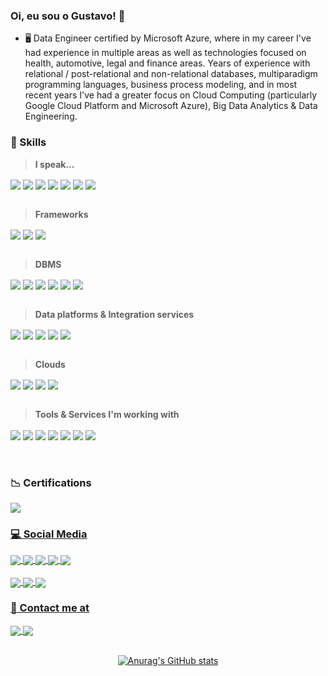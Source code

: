 ### Oi, eu sou o Gustavo! 👋

- 🖥️ Data Engineer certified by Microsoft Azure, where in my career I've had experience in multiple areas as well as technologies focused on health, automotive, legal and finance areas. Years of experience with relational / post-relational and non-relational databases, multiparadigm programming languages, business process modeling, and in most recent years I've had a greater focus on Cloud Computing (particularly Google Cloud Platform and Microsoft Azure), Big Data Analytics & Data Engineering.

### 🚀 Skills  

> **I speak...** 

<div style="display: inline_block"> 
      <img align="center" src="https://img.shields.io/badge/Python-14354C?style=for-the-badge&logo=python&logoColor=white">
      <img align="center" src="https://img.shields.io/badge/Rust-000000?style=for-the-badge&logo=rust&logoColor=white">
      <!-- <img align="center" src="https://img.shields.io/badge/JavaScript-F7DF1E?style=for-the-badge&logo=javascript&logoColor=black"> -->
      <img align="center" src="https://img.shields.io/badge/Markdown-000000?style=for-the-badge&logo=markdown&logoColor=white">
      <img align="center" src="https://img.shields.io/badge/C-00599C?style=for-the-badge&logo=c&logoColor=white">
      <img align="center" src="https://img.shields.io/badge/C%2B%2B-00599C?style=for-the-badge&logo=c%2B%2B&logoColor=white">
      <img align="center" src="https://img.shields.io/badge/Java-ED8B00?style=for-the-badge&logo=java&logoColor=white">
      <img align="center" src="https://img.shields.io/badge/Go-00ADD8?style=for-the-badge&logo=go&logoColor=white"> 
      <br>
      <br>
</div>

> **Frameworks**
<div style="display:inline_block">
      <!--<img align="center" src="https://img.shields.io/badge/Node.js-43853D?style=for-the-badge&logo=node.js&logoColor=white">
      <img align="center" src="https://img.shields.io/badge/Angular-DD0031?style=for-the-badge&logo=angular&logoColor=white">
      <img align="center" src="https://img.shields.io/badge/Ionic-3880FF?style=for-the-badge&logo=ionic&logoColor=white"> -->
      <img align="center" src="https://img.shields.io/badge/Django-092E20?style=for-the-badge&logo=django&logoColor=white">
      <img align="center" src="https://img.shields.io/badge/Spring-6DB33F?style=for-the-badge&logo=spring&logoColor=white"> 
      <img align="center" src="https://img.shields.io/badge/Hibernate-59666C?style=for-the-badge&logo=Hibernate&logoColor=white"> 
      <br>
      <br>
</div>

> **DBMS**
<div style="display:inline_block">      
      <img align="center" src="https://img.shields.io/badge/redis-%23DD0031.svg?&style=for-the-badge&logo=redis&logoColor=white">      
      <img align="center" src="https://img.shields.io/badge/MySQL-005C84?style=for-the-badge&logo=mysql&logoColor=white">
      <img align="center" src="https://img.shields.io/badge/Firebase-039BE5?style=for-the-badge&logo=Firebase&logoColor=white">      
      <img align="center" src="https://img.shields.io/badge/Oracle-F80000?style=for-the-badge&logo=Oracle&logoColor=white">
      <img align="center" src="https://img.shields.io/badge/PostgreSQL-316192?style=for-the-badge&logo=postgresql&logoColor=white">
      <img align="center" src="https://img.shields.io/badge/Microsoft%20SQL%20Server-CC2927?style=for-the-badge&logo=microsoft%20sql%20server&logoColor=white"> 
      <br>
      <br>
</div>

> **Data platforms & Integration services**

<div style="display:inline_block">
      <!-- InterSystems badges made by Victor Goulart - http://www.victorgoulart.com/ -->
      <img align="center" src="https://svgshare.com/i/hQ1.svg">
      <img align="center" src="https://svgshare.com/i/hMY.svg">
      <img align="center" src="https://svgshare.com/i/hNG.svg">
      <img align="center" src="https://svgshare.com/i/hP6.svg">
      <img align="center" src="https://svgshare.com/i/hQ0.svg">
      <br>
      <br>
</div>

> **Clouds**
      
<div style="display:inline_block">
      <img align="center" src="https://img.shields.io/badge/Google_Cloud-4285F4?style=for-the-badge&logo=google-cloud&logoColor=white">
      <img align="center" src="https://img.shields.io/badge/microsoft%20azure-0089D6?style=for-the-badge&logo=microsoft-azure&logoColor=white">
      <img align="center" src="https://img.shields.io/badge/Amazon_AWS-232F3E?style=for-the-badge&logo=amazon-aws&logoColor=white">  
      <img align="center" src="https://img.shields.io/badge/IBM%20Cloud-1261FE?style=for-the-badge&logo=IBM%20Cloud&logoColor=white"> 
      <br>
      <br>
</div>

> **Tools & Services I'm working with**

<div style="display:inline_block">
      <img align="center" src="https://img.shields.io/badge/Airflow-017CEE?style=for-the-badge&logo=Apache%20Airflow&logoColor=white"> 
      <!-- Astronomer badge made by Victor Goulart - http://www.victorgoulart.com/ -->
      <img align="center" src="https://svgshare.com/i/qmh.svg">
      <!-- <img align="center" src="https://svgshare.com/i/quJ.svg"> -->
      <img align="center" src="https://img.shields.io/badge/docker-%230db7ed.svg?style=for-the-badge&logo=docker&logoColor=white">
      <img align="center" src="https://img.shields.io/badge/kubernetes-%23326ce5.svg?style=for-the-badge&logo=kubernetes&logoColor=white">
      <img align="center" src="https://img.shields.io/badge/terraform-%235835CC.svg?style=for-the-badge&logo=terraform&logoColor=white">
      <img align="center" src="https://img.shields.io/badge/Red%20Hat-EE0000?style=for-the-badge&logo=redhat&logoColor=white">
      <img align="center" src="https://img.shields.io/badge/GIT-E44C30?style=for-the-badge&logo=git&logoColor=white">
      <!--<img align="center" src="https://img.shields.io/badge/TensorFlow-FF6F00?style=for-the-badge&logo=tensorflow&logoColor=white">-->
          
</div>
<br><br>

### 📉 Certifications
<div style="display: inline_block">     
     <a href="#"> <img align="center" src="https://i.imgur.com/mlg5mjk.png">
 </div>

### 💻 Social Media
<div style="display: inline_block">     
     <a href="https://www.linkedin.com/in/gustavribeiro/"> <img align="center" src="https://img.shields.io/badge/LinkedIn-0077B5?style=for-the-badge&logo=linkedin&logoColor=white">
     <a href="https://stackoverflow.com/users/16722484/gustavo-ribeiro"> <img align="center" src="https://img.shields.io/badge/Stack_Overflow-FE7A16?style=for-the-badge&logo=stack-overflow&logoColor=white">
      <a href="https://www.hackerrank.com/gustavribeirods"> <img align="center" src="https://img.shields.io/badge/-Hackerrank-2EC866?style=for-the-badge&logo=HackerRank&logoColor=white">
     <a href="https://www.instagram.com/gustavribeiro/"> <img align="center" src="https://img.shields.io/badge/Instagram-E4405F?style=for-the-badge&logo=instagram&logoColor=white">   
     <a href="https://medium.com/@ribeirogustavo"> <img align="center" src="https://img.shields.io/badge/Medium-12100E?style=for-the-badge&logo=medium&logoColor=white">
 </div>
 
 <div style="display:inline_block">
      <br>      
      <a href="https://music.apple.com/profile/gustavribeiro"><img align="center" src="https://img.shields.io/badge/apple%20music-F34E68?style=for-the-badge&logo=apple%20music&logoColor=white">
      <a href="https://open.spotify.com/user/0mbt650t2c8rfatf8p9a7vqrz?si=cO9U7QtlR4i8MGcyKE5jnQ"><img align="center" src="https://img.shields.io/badge/Spotify-1ED760?&style=for-the-badge&logo=spotify&logoColor=white">
      <a href="https://www.last.fm/pt/user/gustavo_ribeiro"><img align="center" src="https://img.shields.io/badge/last.fm-D51007?style=for-the-badge&logo=last.fm&logoColor=white"> 
</div>
           
### 📱 Contact me at
<div style="display: inline_block">     
     <a href="mailto:gustavribeirods@gmail.com"> <img align="center" src="https://img.shields.io/badge/Gmail-D14836?style=for-the-badge&logo=gmail&logoColor=white">
     <a href="https://wa.me/message/RVPFLMG4RYSTO1"> <img align="center" src="https://img.shields.io/badge/WhatsApp-25D366?style=for-the-badge&logo=whatsapp&logoColor=white">
</div>

<br>
<div align="center">   
      
![Anurag's GitHub stats](https://github-readme-stats.vercel.app/api?username=gustavribeirods&show_icons=true&bg_color=#a6e3fb)
          
      
</div>
